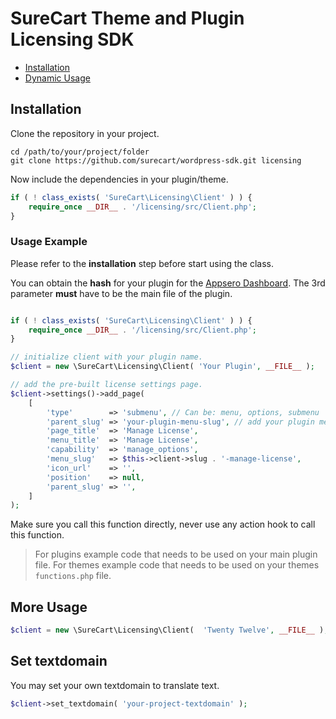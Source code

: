 # SureCart Theme and Plugin Licensing SDK

- [Installation](#installation)
- [Dynamic Usage](#dynamic-usage)


## Installation

Clone the repository in your project.

```
cd /path/to/your/project/folder
git clone https://github.com/surecart/wordpress-sdk.git licensing
```

Now include the dependencies in your plugin/theme.

```php
if ( ! class_exists( 'SureCart\Licensing\Client' ) ) {
    require_once __DIR__ . '/licensing/src/Client.php';
}
```


### Usage Example

Please refer to the **installation** step before start using the class.

You can obtain the **hash** for your plugin for the [Appsero Dashboard](https://dashboard.appsero.com). The 3rd parameter **must** have to be the main file of the plugin.

```php

if ( ! class_exists( 'SureCart\Licensing\Client' ) ) {
    require_once __DIR__ . '/licensing/src/Client.php';
}

// initialize client with your plugin name.
$client = new \SureCart\Licensing\Client( 'Your Plugin', __FILE__ );

// add the pre-built license settings page.
$client->settings()->add_page( 
    [
        'type'        => 'submenu', // Can be: menu, options, submenu
        'parent_slug' => 'your-plugin-menu-slug', // add your plugin menu slug.
        'page_title'  => 'Manage License',
        'menu_title'  => 'Manage License',
        'capability'  => 'manage_options',
        'menu_slug'   => $this->client->slug . '-manage-license',
        'icon_url'    => '',
        'position'    => null,
        'parent_slug' => '',
    ] 
);
```

Make sure you call this function directly, never use any action hook to call this function.

> For plugins example code that needs to be used on your main plugin file.
> For themes example code that needs to be used on your themes `functions.php` file.

## More Usage

```php
$client = new \SureCart\Licensing\Client(  'Twenty Twelve', __FILE__ );
```

## Set textdomain

You may set your own textdomain to translate text.

```php
$client->set_textdomain( 'your-project-textdomain' );
```
